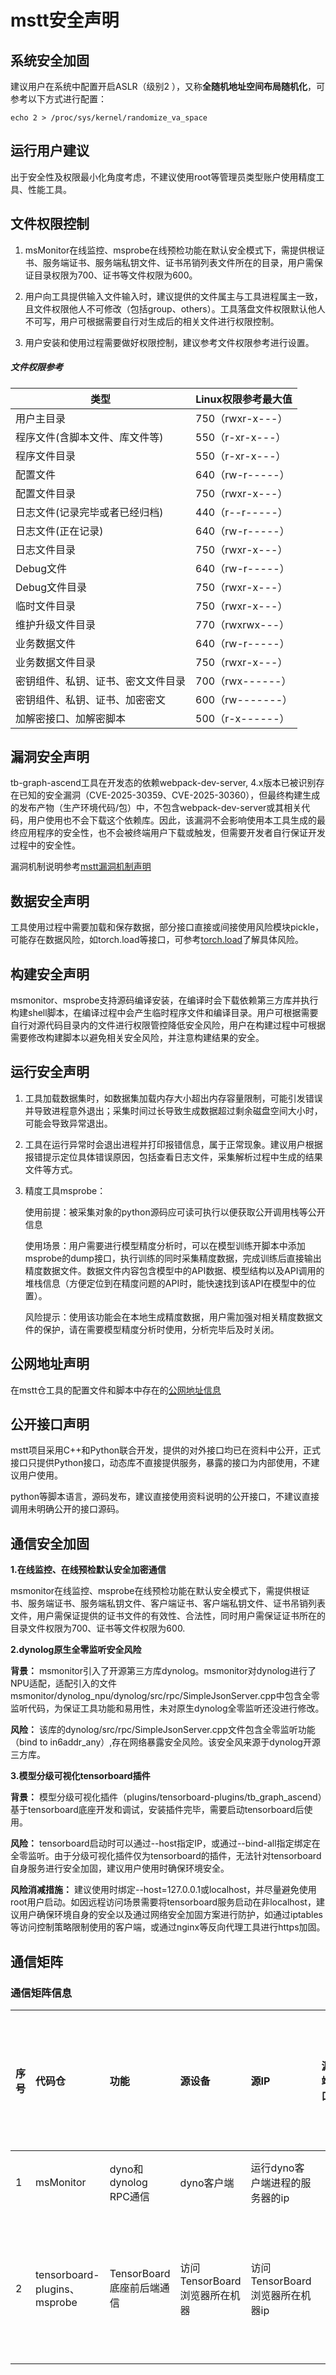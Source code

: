 # mstt安全声明

## 系统安全加固

建议用户在系统中配置开启ASLR（级别2 ），又称**全随机地址空间布局随机化**，可参考以下方式进行配置：

    echo 2 > /proc/sys/kernel/randomize_va_space

## 运行用户建议

出于安全性及权限最小化角度考虑，不建议使用root等管理员类型账户使用精度工具、性能工具。

## 文件权限控制

 1. msMonitor在线监控、msprobe在线预检功能在默认安全模式下，需提供根证书、服务端证书、服务端私钥文件、证书吊销列表文件所在的目录，用户需保证目录权限为700、证书等文件权限为600。

 2. 用户向工具提供输入文件输入时，建议提供的文件属主与工具进程属主一致，且文件权限他人不可修改（包括group、others）。工具落盘文件权限默认他人不可写，用户可根据需要自行对生成后的相关文件进行权限控制。

 3. 用户安装和使用过程需要做好权限控制，建议参考文件权限参考进行设置。


##### 文件权限参考

| 类型                               | Linux权限参考最大值 |
| ---------------------------------- | ------------------- |
| 用户主目录                         | 750（rwxr-x---）    |
| 程序文件(含脚本文件、库文件等)     | 550（r-xr-x---）    |
| 程序文件目录                       | 550（r-xr-x---）    |
| 配置文件                           | 640（rw-r-----）    |
| 配置文件目录                       | 750（rwxr-x---）    |
| 日志文件(记录完毕或者已经归档)     | 440（r--r-----）    |
| 日志文件(正在记录)                 | 640（rw-r-----）    |
| 日志文件目录                       | 750（rwxr-x---）    |
| Debug文件                          | 640（rw-r-----）    |
| Debug文件目录                      | 750（rwxr-x---）    |
| 临时文件目录                       | 750（rwxr-x---）    |
| 维护升级文件目录                   | 770（rwxrwx---）    |
| 业务数据文件                       | 640（rw-r-----）    |
| 业务数据文件目录                   | 750（rwxr-x---）    |
| 密钥组件、私钥、证书、密文文件目录 | 700（rwx------）    |
| 密钥组件、私钥、证书、加密密文     | 600（rw-------）    |
| 加解密接口、加解密脚本             | 500（r-x------）    |

## 漏洞安全声明
tb-graph-ascend工具在开发态的依赖webpack-dev-server, 4.x版本已被识别存在已知的安全漏洞（CVE-2025-30359、CVE-2025-30360），但最终构建生成的发布产物（生产环境代码/包）中，不包含webpack-dev-server或其相关代码，用户使用也不会下载这个依赖库。因此，该漏洞不会影响使用本工具生成的最终应用程序的安全性，也不会被终端用户下载或触发，但需要开发者自行保证开发过程中的安全性。

漏洞机制说明参考[mstt漏洞机制声明](./MindStudio漏洞机制说明.md)

## 数据安全声明

​    工具使用过程中需要加载和保存数据，部分接口直接或间接使用风险模块pickle，可能存在数据风险，如torch.load等接口，可参考[torch.load](https://pytorch.org/docs/main/generated/torch.load.html#torch.load)了解具体风险。

## 构建安全声明

​    msmonitor、msprobe支持源码编译安装，在编译时会下载依赖第三方库并执行构建shell脚本，在编译过程中会产生临时程序文件和编译目录。用户可根据需要自行对源代码目录内的文件进行权限管控降低安全风险，用户在构建过程中可根据需要修改构建脚本以避免相关安全风险，并注意构建结果的安全。

## 运行安全声明

1. 工具加载数据集时，如数据集加载内存大小超出内存容量限制，可能引发错误并导致进程意外退出；采集时间过长导致生成数据超过剩余磁盘空间大小时，可能会导致异常退出。

2. 工具在运行异常时会退出进程并打印报错信息，属于正常现象。建议用户根据报错提示定位具体错误原因，包括查看日志文件，采集解析过程中生成的结果文件等方式。

3. 精度工具msprobe：

   使用前提：被采集对象的python源码应可读可执行以便获取公开调用栈等公开信息

   使用场景：用户需要进行模型精度分析时，可以在模型训练开脚本中添加msprobe的dump接口，执行训练的同时采集精度数据，完成训练后直接输出精度数据文件。数据文件内容包含模型中的API数据、模型结构以及API调用的堆栈信息（方便定位到在精度问题的API时，能快速找到该API在模型中的位置）。

   风险提示：使用该功能会在本地生成精度数据，用户需加强对相关精度数据文件的保护，请在需要模型精度分析时使用，分析完毕后及时关闭。

## 公网地址声明

在mstt仓工具的配置文件和脚本中存在的[公网地址信息](./公网地址.md)

## 公开接口声明

mstt项目采用C++和Python联合开发，提供的对外接口均已在资料中公开，正式接口只提供Python接口，动态库不直接提供服务，暴露的接口为内部使用，不建议用户使用。

python等脚本语言，源码发布，建议直接使用资料说明的公开接口，不建议直接调用未明确公开的接口源码。

## 通信安全加固

  **1.在线监控、在线预检默认安全加密通信** 

msmonitor在线监控、msprobe在线预检功能在默认安全模式下，需提供根证书、服务端证书、服务端私钥文件、客户端证书、客户端私钥文件、证书吊销列表文件，用户需保证提供的证书文件的有效性、合法性，同时用户需保证证书所在的目录文件权限为700、证书等文件权限为600.

  **2.dynolog原生全零监听安全风险** 

 **背景：** msmonitor引入了开源第三方库dynolog。msmonitor对dynolog进行了NPU适配，适配引入的文件msmonitor/dynolog_npu/dynolog/src/rpc/SimpleJsonServer.cpp中包含全零监听代码，为保证工具功能和易用性，未对原生dynolog全零监听还没进行修改。

 **风险：** 该库的dynolog/src/rpc/SimpleJsonServer.cpp文件包含全零监听功能（bind to in6addr_any）,存在网络暴露安全风险。该安全风来源于dynolog开源三方库。

  **3.模型分级可视化tensorboard插件** 

 **背景：** 模型分级可视化插件（plugins/tensorboard-plugins/tb_graph_ascend）基于tensorboard底座开发和调试，安装插件完毕，需要启动tensorboard后使用。

 **风险：** tensorboard启动时可以通过--host指定IP，或通过--bind-all指定绑定在全零监听。由于分级可视化插件仅为tensorboard的插件，无法针对tensorboard自身服务进行安全加固，建议用户使用时确保环境安全。

 **风险消减措施：** 建议使用时绑定--host=127.0.0.1或localhost，并尽量避免使用root用户启动。如因远程访问场景需要将tensorboard服务启动在非localhost，建议用户确保环境自身的安全以及通过网络安全加固方案进行防护，如通过iptables等访问控制策略限制使用的客户端，或通过nginx等反向代理工具进行https加固。

## 通信矩阵

### 通信矩阵信息


| 序号 | 代码仓                         | 功能                      | 源设备                       | 源IP                           | 源端口 | 目的设备               | 目的IP                        | 目的端口<br/>（侦听） | 协议 | 端口说明                                                                 | 端口配置     | 侦听端口是否可更改          | 认证方式 | 加密方式 | 所属平面    | 版本      | 特殊场景 | 备注 |
|:---|:----------------------------| :------------------------ |:--------------------------|:------------------------------| :----- |:-------------------| :---------------------------- |:--------------| :--- |:---------------------------------------------------------------------|:---------|:-------------------| :------- | :------- |:--------|:--------|:-----| :--- |
| 1  | msMonitor                   | dyno和dynolog RPC通信     | dyno客户端                   | 运行dyno客户端进程的服务器的ip  |        | dynolog服务端所在服务器 | dynolog服务端所在服务器的ip   | 1778          | TCP  | RPC通信                                                                | 不涉及      | 可修改                | 证书密钥 | TLS      | 业务面     | 所有版本    | 无    |      |
| 2  | tensorboard-plugins、msprobe | TensorBoard底座前后端通信 | 访问TensorBoard浏览器所在机器      | 访问TensorBoard浏览器所在机器ip |        | TensorBoard服务所在机器 | TensorBoard服务所在服务器的ip | 6006          | HTTP | TensorBoard底座非交付范围，若选择使用可能会开放端口，TensorBoard默认开放的端口是6006，用户也可指定开放其他端口 | --port   | 可修改                |          |          | 业务面     | 所有版本    | 无    |      |
